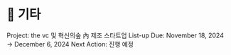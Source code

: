 # 🚩 기타

Project: the vc 및 혁신의숲 內 제조 스타트업 List-up
Due: November 18, 2024 → December 6, 2024
Next Action: 진행 예정